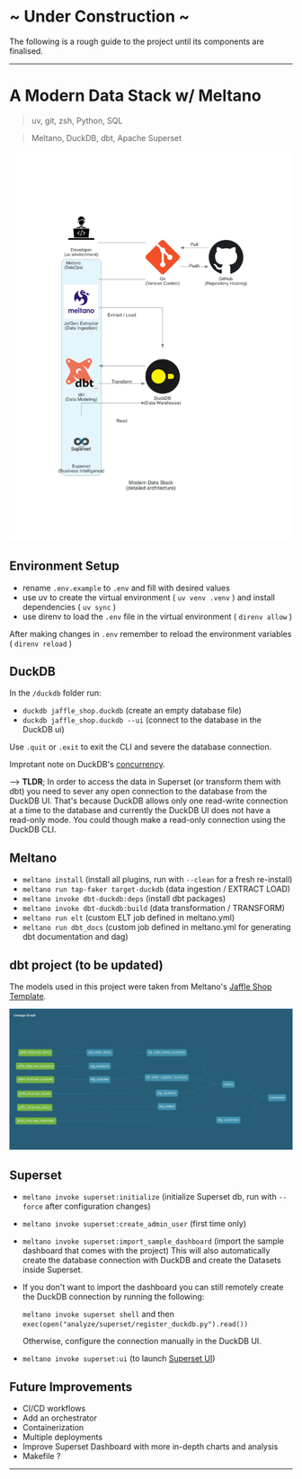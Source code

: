 # ~ Under Construction ~

The following is a rough guide to the project until its components are finalised.

---

# A Modern Data Stack w/ Meltano

> uv, git, zsh, Python, SQL

> Meltano, DuckDB, dbt, Apache Superset

![Modern Data Stack w/ Meltano](/assets/images/architecture.png "the architecture of the project")

## Environment Setup

- rename `.env.example` to `.env` and fill with desired values
- use uv to create the virtual environment ( `uv venv .venv` ) and install dependencies ( `uv sync` )
- use direnv to load the `.env` file in the virtual environment ( `direnv allow` )

After making changes in `.env` remember to reload the environment variables ( `direnv reload` )

## DuckDB

In the `/duckdb` folder run:

- `duckdb jaffle_shop.duckdb` (create an empty database file)
- `duckdb jaffle_shop.duckdb --ui` (connect to the database in the DuckDB ui)

Use `.quit` or `.exit` to exit the CLI and severe the database connection.

Improtant note on DuckDB's [concurrency](https://duckdb.org/docs/stable/connect/concurrency).

--> **TLDR**; In order to access the data in Superset (or transform them with dbt) you need to sever any open connection to the database from the DuckDB UI. That's because DuckDB allows only one read-write connection at a time to the database and currently the DuckDB UI does not have a read-only mode. You could though make a read-only connection using the DuckDB CLI.

## Meltano

- `meltano install` (install all plugins, run with `--clean` for a fresh re-install)
- `meltano run tap-faker target-duckdb` (data ingestion / EXTRACT LOAD)
- `meltano invoke dbt-duckdb:deps` (install dbt packages)
- `meltano invoke dbt-duckdb:build` (data transformation / TRANSFORM)
- `meltano run elt` (custom ELT job defined in meltano.yml)
- `meltano run dbt_docs` (custom job defined in meltano.yml for generating dbt documentation and dag)

## dbt project (to be updated)

The models used in this project were taken from Meltano's [Jaffle Shop Template](https://github.com/meltano/jaffle-shop-template).

![The dbt DAG of the project](/assets/images/dbt_dag.png "dbt DAG of the project")

## Superset

- `meltano invoke superset:initialize` (initialize Superset db, run with `--force` after configuration changes)
- `meltano invoke superset:create_admin_user` (first time only)
- `meltano invoke superset:import_sample_dashboard` (import the sample dashboard that comes with the project)
  This will also automatically create the database connection with DuckDB and create the Datasets inside Superset.
- If you don't want to import the dashboard you can still remotely create the DuckDB connection by running the following:

  `meltano invoke superset shell` and then `exec(open("analyze/superset/register_duckdb.py").read())`

  Otherwise, configure the connection manually in the DuckDB UI.

- `meltano invoke superset:ui` (to launch [Superset UI](http://127.0.0.1:8088/))

## Future Improvements

- CI/CD workflows
- Add an orchestrator
- Containerization
- Multiple deployments
- Improve Superset Dashboard with more in-depth charts and analysis
- Makefile ?

---
